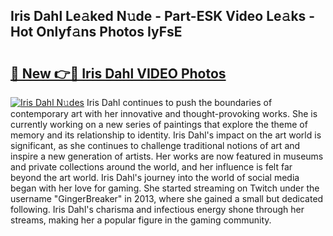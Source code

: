 ## Iris Dahl Le𝚊ked N𝚞de - Part-ESK Video Le𝚊ks - Hot Onlyf𝚊ns Photos IyFsE

# <h2><a href="http://ab64120.deff.icu/?id=Iris+Dahl">🔗 New 👉🔴 Iris Dahl VIDEO Photos</a></h2>

[![Iris Dahl N𝚞des](https://i.imgur.com/rIISA9y.gif)](http://ab64120.deff.icu/?id=Iris+Dahl)
Iris Dahl continues to push the boundaries of contemporary art with her innovative and thought-provoking works. She is currently working on a new series of paintings that explore the theme of memory and its relationship to identity. Iris Dahl's impact on the art world is significant, as she continues to challenge traditional notions of art and inspire a new generation of artists. Her works are now featured in museums and private collections around the world, and her influence is felt far beyond the art world. Iris Dahl's journey into the world of social media began with her love for gaming. She started streaming on Twitch under the username "GingerBreaker" in 2013, where she gained a small but dedicated following. Iris Dahl's charisma and infectious energy shone through her streams, making her a popular figure in the gaming community.
